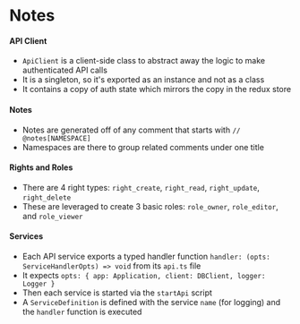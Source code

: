 # Notes

#### API Client
- `ApiClient` is a client-side class to abstract away the logic to make authenticated API calls
- It is a singleton, so it's exported as an instance and not as a class
- It contains a copy of auth state which mirrors the copy in the redux store

#### Notes
- Notes are generated off of any comment that starts with `// @notes[NAMESPACE]`
- Namespaces are there to group related comments under one title

#### Rights and Roles
- There are 4 right types: `right_create`, `right_read`, `right_update`, `right_delete`
- These are leveraged to create 3 basic roles: `role_owner`, `role_editor`, and `role_viewer`

#### Services
- Each API service exports a typed handler function `handler: (opts: ServiceHandlerOpts) => void` from its `api.ts` file
- It expects `opts: { app: Application, client: DBClient, logger: Logger }`
- Then each service is started via the `startApi` script
- A `ServiceDefinition` is defined with the service `name` (for logging) and the `handler` function is executed

